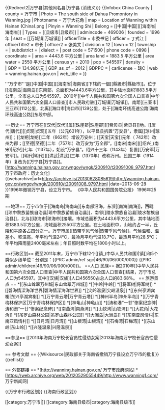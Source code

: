 {{Redirect2|万宁县|其他同名县|万宁县 (消歧义)}}
{{Infobox China County
| county = 万宁市
| Photo = The south side of Dahua Promontory in Wanning.jpg
| Photoname = 万宁大花角
| map = Location of Wanning within Hainan (China).png
| Pinyin = Wànníng Shì
| Belong = [[中国|中国]][[海南省|海南省]]
| Types = [[县级市|县级市]]
| admincode = 469006
| founded = 1996年
| seat = [[万城镇|万城镇]]
| officerTitle = 市委书记
| officer = 丁式江
| officerTitle2 = 市长
| officer2 = 张美文
| division = 12
| town = 12
| township = 
| subdistrict = 
| dialect = 
| post code = 571500
| phone code = 0898
| coordinate = 
| area = 4443.6 平方公里
| area land = 1883.5 平方公里
| area water = 2550 平方公里
| census yr = 2010
| pop = 545597
| density =  
| GDP = 134.98亿元
| GDP_as_of = 2012
| GDPPC = 
| carlicense = 琼C
| web = wanning.hainan.gov.cn
| web_title = 
}}

'''万宁市'''是[[中国|中国]][[海南省|海南省]]下辖的一個[[縣級市|縣級市]]。位于[[海南岛|海南岛]]东南部，总面积为4443.6平方公里，其中陆地面积1883.5平方公里。全市总人口为545597。<ref>2010年[[中华人民共和国第六次全国人口普查|中华人民共和国第六次全国人口普查]]</ref>市人民政府驻[[万城镇|万城镇]]，南距[[三亚市|三亚市]]112公里，北离[[海口市|海口市]]139公里，处于[[海南环线高速公路|海南环线高速公路]]东段中部。

==历史==
万宁市在[[汉代|汉代]]属[[珠崖郡|珠崖郡]][[紫贝县|紫贝县]]地。[[唐代|唐代]][[贞观|贞观]]五年（公元631年），以平昌县拆置“万安县”，隶属[[琼州|琼州]]；[[龙朔|龙朔]]二年（662年）增设万安州；[[天宝|天宝]]元年（ 742年）改州为郡；[[至德|至德]]二年（757年）改万安为“万全郡”。[[南宋|南宋]][[绍兴_(南宋)|绍兴]]七年（1137年），始设“万宁县”。绍兴十三年（1143年）复置[[万安军|万安军]]。[[明代|明代]][[洪武|洪武]]三年（1370年）改称万州。民国三年（1914年）复改为[[万宁县|万宁县]]。<ref>[http://wanning.hainan.gov.cn/wngov/wngk/200910/t20091008_9797.html 万宁市政府：历史文化] {{webarchive|url=https://archive.is/20130628085619/http://wanning.hainan.gov.cn/wngov/wngk/200910/t20091008_9797.html |date=2013-06-28 }}</ref>1996年撤销万宁县，设立万宁市。<ref> 《中华人民共和国国务院公报》 1996年25期  </ref>

==地理==
万宁市位于[[海南岛|海南岛]]东南部沿海，东濒[[南海|南海]]，西毗[[琼中黎族苗族自治县|琼中黎族苗族自治县]]，南邻[[陵水黎族自治县|陵水黎族自治县]]，北与[[琼海市|琼海市]]接壤。市域总面积为4443.6平方公里，其中陆地面积1883.5平方公里，海域面积2550平方公里。在土地面积中，山地约占一半，丘陵和平原各占四分之一。万宁市属[[热带季风气候|热带季风气候]]，气候温和、温差小、积温高。年平均气温24℃，最冷月平均气温18.7℃，最热月平均28.5℃；年平均降雨量2400毫米左右；年日照时数平均在1800小时以上。

==行政区划==
截至2011年末，万宁市下辖12个[[镇_(中华人民共和国)|镇]]和5个类似乡级单位：分别是：<ref>{{PRC admin/ref sgc|46/90/06/000/000}}</ref>
{{PRC admin/children|46/90/06/000/000}}。
==人口 民族==
据2010年[[中华人民共和国第六次全国人口普查|中华人民共和国第六次全国人口普查]]结果，万宁市总人口为545597。其中[[汉族|汉族]]人口456550占总人口的83.68%。
== 旅游景点 ==
*[[东山耸翠万州城|东山耸翠万州城]]
*[[牛岭|牛岭]]
*[[将军树|将军树]]
*[[碧海情深海洋世界|碧海情深海洋世界]]
*[[尖岭温泉|尖岭温泉]]
*[[东兴亭湖宾榭|东兴亭湖宾榭]]
*[[万宁青云塔|万宁青云塔]]
*[[神州半岛|神州半岛]]
*[[万宁青梅林保护区|万宁青梅林保护区]]
*[[神龟山|神龟山]]
*[[涛和港“一廿”惨案纪念碑|涛和港“一廿”惨案纪念碑]]
*[[南燕湾|南燕湾]]
*[[山钦湾|山钦湾]]
*[[大花角|大花角]]
*[[吊罗山森林公园|吊罗山森林公园]]
*[[大洲岛|大洲岛]]
*[[东南亚风情村|东南亚风情村]]
*[[日月湾|日月湾]]
*[[山根湾|山根湾]]
*[[石梅湾|石梅湾]]
*[[东山岭|东山岭]]
*[[兴隆温泉|兴隆温泉]]

==参见==
[[2013年海南万宁校长官员性侵幼女案|2013年海南万宁校长官员性侵幼女案]]

== 参考文献 ==
{{Wikisource|民政部关于海南省撤销万宁县设立万宁市的批复}}
{{reflist}}

== 外部链接 ==
*[http://wanning.hainan.gov.cn/ 万宁市政府网站]
*[https://web.archive.org/web/20120529055449/http://www.wanning1.com/ 万宁新闻网]

{{万宁市行政区划}}
{{海南行政区划}}

[[category:万宁市|]]
[[category:海南县级市|category:海南县级市]]